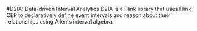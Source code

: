 #D2IA: Data-driven Interval Analytics
D2IA is a Flink library that uses Flink CEP to declaratively define event intervals and reason about their relationships using Allen's interval algebra.
